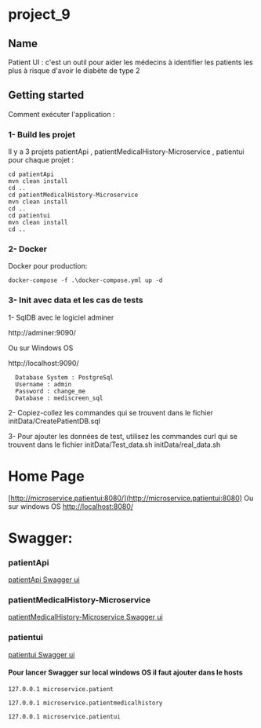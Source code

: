 # project_9


## Name
Patient UI : c'est un outil pour aider les médecins à identifier les patients les plus à risque d'avoir le diabète de type 2

## Getting started

Comment exécuter l'application :
### 1- Build les projet
Il y a 3 projets
patientApi , patientMedicalHistory-Microservice , patientui
pour chaque projet :
```
cd patientApi
mvn clean install
cd ..
cd patientMedicalHistory-Microservice
mvn clean install
cd ..
cd patientui
mvn clean install
cd ..

```
### 2- Docker
Docker pour production:
```
docker-compose -f .\docker-compose.yml up -d
```

### 3- Init avec data et les cas de tests
1- SqlDB avec le logiciel adminer

http://adminer:9090/

Ou sur Windows OS

http://localhost:9090/

      Database System : PostgreSql
      Username : admin
      Password : change_me
      Database : mediscreen_sql


2- Copiez-collez les commandes qui se trouvent dans le fichier
initData/CreatePatientDB.sql

3- Pour ajouter les données de test, utilisez les commandes curl qui se trouvent dans le fichier
initData/Test_data.sh
initData/real_data.sh


# Home Page

[http://microservice.patientui:8080/](http://microservice.patientui:8080)
Ou sur windows OS
[http://localhost:8080/](http://localhost:8080)

# Swagger:
### patientApi
[patientApi Swagger ui](http://microservice.patient:8081/swagger-ui/index.html)
### patientMedicalHistory-Microservice
[patientMedicalHistory-Microservice Swagger ui](http://microservice.patientmedicalhistory:8082/swagger-ui/index.html)
### patientui
[patientui Swagger ui](http://microservice.patientui:8080/swagger-ui/index.html#/)

#### Pour lancer Swagger sur local windows OS il faut ajouter dans le hosts

```
127.0.0.1 microservice.patient

127.0.0.1 microservice.patientmedicalhistory

127.0.0.1 microservice.patientui
```



